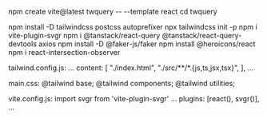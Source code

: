 npm create vite@latest twquery -- --template react
cd twquery

npm install -D tailwindcss postcss autoprefixer
npx tailwindcss init -p
npm i vite-plugin-svgr
npm i @tanstack/react-query @tanstack/react-query-devtools axios
npm install -D @faker-js/faker
npm install @heroicons/react
npm i react-intersection-observer

tailwind.config.js:
...
  content: [
    "./index.html",
    "./src/**/*.{js,ts,jsx,tsx}",
  ],
...

main.css:
@tailwind base;
@tailwind components;
@tailwind utilities;


vite.config.js:
import svgr from 'vite-plugin-svgr'
...
plugins: [react(), svgr()],
...